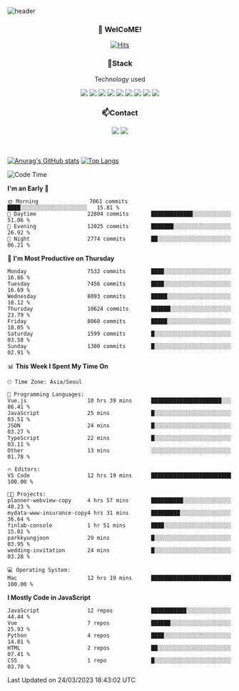 ![header](https://capsule-render.vercel.app/api?type=waving&color=gradient&height=200&text=Kyungjoon&fontAlign=70&fontAlignY=40&animation=twinkling)

<h3 align="center">👋 WelCoME!</h3>

<div align=center>
  
[![Hits](https://hits.seeyoufarm.com/api/count/incr/badge.svg?url=https%3A%2F%2Fgithub.com%2Fuvula6921&count_bg=%2322BAC9&title_bg=%23827F7F&icon=iconify.svg&icon_color=%2325A27F&title=visits&edge_flat=false)](https://hits.seeyoufarm.com)
  
</div>
<h3 align="center">📌Stack</h3>
<p align="center">Technology used</p>
<div align="center"><img src="https://img.shields.io/badge/HTML5-E34F26?style=flat-square&logo=HTML5&logoColor=white"></img> <img src="https://img.shields.io/badge/CSS3-0A84FF?style=flat-square&logo=CSS3&logoColor=white"></img> <img src="https://img.shields.io/badge/JavaScript-FFCD11?style=flat-square&logo=JavaScript&logoColor=white"></img> <img src="https://img.shields.io/badge/React-00BCF6?style=flat-square&logo=React&logoColor=white"></img> <img src="https://img.shields.io/badge/jQuery-3655FF?style=flat-square&logo=jQuery&logoColor=white"></img> <img src="https://img.shields.io/badge/Ruby-E0115F?style=flat-square&logo=Ruby&logoColor=white"></img> <img src="https://img.shields.io/badge/Python-4B8BBE?style=flat-square&logo=Python&logoColor=white"></img> <img src="https://img.shields.io/badge/Vue-4FC08D?style=flat-square&logo=Vue.js&logoColor=white"></img> <img src="https://img.shields.io/badge/Nuxt-00DC82?style=flat-square&logo=Nuxt.js&logoColor=white"></img></div>

<h3 align="center">📫Contact</h3>
<div align="center"><a href="https://velog.io/@uvula6921/"><img src="https://img.shields.io/badge/Blog-20c997?style=flat-square&logo=V&logoColor=white"/></a> <a href="pkj6921@gmail.com"><img src="https://img.shields.io/badge/Gmail-EA4335?style=flat-square&logo=Gmail&logoColor=white"/></a></div>
<br>
<br>

[![Anurag's GitHub stats](https://github-readme-stats.vercel.app/api?username=uvula6921&hide=stars,issues&show_icons=true&count_private=true&theme=tokyonight)](https://github.com/anuraghazra/github-readme-stats)
[![Top Langs](https://github-readme-stats.vercel.app/api/top-langs/?username=uvula6921&hide=css,jupyter%20notebook,html&exclude_repo=uvula6921,uvula6921.github.io&layout=compact&langs_count=8)](https://github.com/anuraghazra/github-readme-stats)

<!--START_SECTION:waka-->
![Code Time](http://img.shields.io/badge/Code%20Time-1%2C488%20hrs%2056%20mins-blue)

**I'm an Early 🐤** 

```text
🌞 Morning                7061 commits        ████░░░░░░░░░░░░░░░░░░░░░   15.81 % 
🌆 Daytime                22804 commits       █████████████░░░░░░░░░░░░   51.06 % 
🌃 Evening                12025 commits       ███████░░░░░░░░░░░░░░░░░░   26.92 % 
🌙 Night                  2774 commits        ██░░░░░░░░░░░░░░░░░░░░░░░   06.21 % 
```
📅 **I'm Most Productive on Thursday** 

```text
Monday                   7532 commits        ████░░░░░░░░░░░░░░░░░░░░░   16.86 % 
Tuesday                  7456 commits        ████░░░░░░░░░░░░░░░░░░░░░   16.69 % 
Wednesday                8093 commits        █████░░░░░░░░░░░░░░░░░░░░   18.12 % 
Thursday                 10624 commits       ██████░░░░░░░░░░░░░░░░░░░   23.79 % 
Friday                   8060 commits        █████░░░░░░░░░░░░░░░░░░░░   18.05 % 
Saturday                 1599 commits        █░░░░░░░░░░░░░░░░░░░░░░░░   03.58 % 
Sunday                   1300 commits        █░░░░░░░░░░░░░░░░░░░░░░░░   02.91 % 
```


📊 **This Week I Spent My Time On** 

```text
🕑︎ Time Zone: Asia/Seoul

💬 Programming Languages: 
Vue.js                   10 hrs 39 mins      ██████████████████████░░░   86.41 % 
JavaScript               25 mins             █░░░░░░░░░░░░░░░░░░░░░░░░   03.51 % 
JSON                     24 mins             █░░░░░░░░░░░░░░░░░░░░░░░░   03.27 % 
TypeScript               22 mins             █░░░░░░░░░░░░░░░░░░░░░░░░   03.11 % 
Other                    13 mins             ░░░░░░░░░░░░░░░░░░░░░░░░░   01.78 % 

🔥 Editors: 
VS Code                  12 hrs 19 mins      █████████████████████████   100.00 % 

🐱‍💻 Projects: 
planner-webview-copy     4 hrs 57 mins       ██████████░░░░░░░░░░░░░░░   40.23 % 
mydata-www-insurance-copy4 hrs 31 mins       █████████░░░░░░░░░░░░░░░░   36.64 % 
finlab-console           1 hr 51 mins        ████░░░░░░░░░░░░░░░░░░░░░   15.01 % 
parkkyungjoon            29 mins             █░░░░░░░░░░░░░░░░░░░░░░░░   03.95 % 
wedding-invitation       24 mins             █░░░░░░░░░░░░░░░░░░░░░░░░   03.28 % 

💻 Operating System: 
Mac                      12 hrs 19 mins      █████████████████████████   100.00 % 
```

**I Mostly Code in JavaScript** 

```text
JavaScript               12 repos            ███████████░░░░░░░░░░░░░░   44.44 % 
Vue                      7 repos             ██████░░░░░░░░░░░░░░░░░░░   25.93 % 
Python                   4 repos             ████░░░░░░░░░░░░░░░░░░░░░   14.81 % 
HTML                     2 repos             ██░░░░░░░░░░░░░░░░░░░░░░░   07.41 % 
CSS                      1 repo              █░░░░░░░░░░░░░░░░░░░░░░░░   03.70 % 
```




 Last Updated on 24/03/2023 18:43:02 UTC
<!--END_SECTION:waka-->
